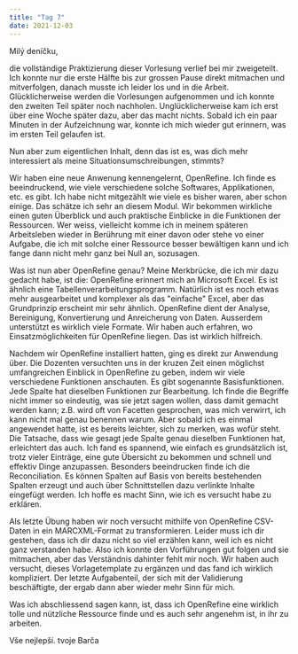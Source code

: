 ```yaml
---
title: "Tag 7"
date: 2021-12-03
---
```


Milý deníčku,

die vollständige Praktizierung dieser Vorlesung verlief bei mir zweigeteilt. Ich konnte nur die erste Hälfte bis zur grossen Pause direkt mitmachen und mitverfolgen, danach musste 
ich leider los und in die Arbeit. Glücklicherweise werden die Vorlesungen aufgenommen und ich konnte den zweiten Teil später noch nachholen. Unglücklicherweise kam ich erst über 
eine Woche später dazu, aber das macht nichts. Sobald ich ein paar Minuten in der Aufzeichnung war, konnte ich mich wieder gut erinnern, was im ersten Teil gelaufen ist.

Nun aber zum eigentlichen Inhalt, denn das ist es, was dich mehr interessiert als meine Situationsumschreibungen, stimmts?

Wir haben eine neue Anwenung kennengelernt, OpenRefine. Ich finde es beeindruckend, wie viele verschiedene solche Softwares, Applikationen, etc. es gibt. Ich habe nicht mitgezählt 
wie viele es bisher waren, aber schon einige. Das schätze ich sehr an diesem Modul. Wir bekommen wirkliche einen guten Überblick und auch praktische Einblicke in die Funktionen der 
Ressourcen. Wer weiss, vielleicht komme ich in meinem späteren Arbeitsleben wieder in Berührung mit einer davon oder stehe vo einer Aufgabe, die ich mit solche einer Ressource besser 
bewältigen kann und ich fange dann nicht mehr ganz bei Null an, sozusagen. 

Was ist nun aber OpenRefine genau?
Meine Merkbrücke, die ich mir dazu gedacht habe, ist die: OpenRefine erinnert mich an Microsoft Excel. Es ist ähnlich eine Tabellenverarbeitungsprogramm. Natürlich ist es noch etwas 
mehr ausgearbeitet und komplexer als das "einfache" Excel, aber das Grundprinzip erscheint mir sehr ähnlich. 
OpenRefine dient der Analyse, Bereinigung, Konvertierung und Anreicherung von Daten. Ausserdem unterstützt es wirklich viele Formate. Wir haben auch erfahren, wo Einsatzmöglichkeiten 
für OpenRefine liegen. Das ist wirklich hilfreich.

Nachdem wir OpenRefine installiert hatten, ging es direkt zur Anwendung über. Die Dozenten versuchten uns in der kruzen Zeit einen möglichst umfangreichen Einblick in OpenRefine zu 
geben, indem wir viele verschiedene Funktionen anschauten. 
Es gibt sogenannte Basisfunktionen. Jede Spalte hat dieselben Funktionen zur Bearbeitung. Ich finde die Begriffe nicht immer so eindeutig, was sie jetzt sagen wollen, dass damit 
gemacht werden kann; z.B. wird oft von Facetten gesprochen, was mich verwirrt, ich kann nicht mal genau benennen warum. Aber sobald ich es einmal angewendet hatte, ist es bereits 
leichter, sich zu merken, was wofür steht. Die Tatsache, dass wie gesagt jede Spalte genau dieselben Funktionen hat, erleichtert das auch.
Ich fand es spannend, wie einfach es grundsätzlich ist, trotz vieler Einträge, eine gute Übersicht zu bekommen und schnell und effektiv Dinge anzupassen. 
Besonders beeindrucken finde ich die Reconciliation. Es können Spalten auf Basis von bereits bestehenden Spalten erzeugt und auch über Schnittstellen dazu verlinkte Inhalte 
eingefügt werden. Ich hoffe es macht Sinn, wie ich es versucht habe zu erklären.

Als letzte Übung haben wir noch versucht mithilfe von OpenRefine CSV-Daten in ein MARCXML-Format zu transformieren.
Leider muss ich dir gestehen, dass ich dir dazu nicht so viel erzählen kann, weil ich es nicht ganz verstanden habe. Also ich konnte den Vorführungen gut folgen und sie mitmachen, 
aber das Verständnis dahinter fehlt mir noch. Wir haben auch versucht, dieses Vorlagetemplate zu ergänzen und das fand ich wirklich kompliziert. 
Der letzte Aufgabenteil, der sich mit der Validierung beschäftigte, der ergab dann aber wieder mehr Sinn für mich.

Was ich abschliessend sagen kann, ist, dass ich OpenRefine eine wirklich tolle und nützliche Ressource finde und es auch sehr angenehm ist, in ihr zu arbeiten.

Vše nejlepší.
tvoje Barča
